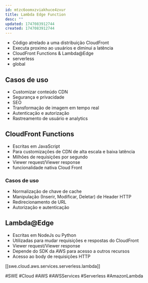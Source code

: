 ```yaml
---
id: mtzc6oomxzviakhuce4zxur
title: Lambda Edge Function
desc: ""
updated: 1747083912744
created: 1747083912744
---
```


- Código atrelado a uma distribuição CloudFront
- Executa proximo ao usuários e diminui a latência
- CloudFront Functions & Lambda@Edge
- serverless
- global

## Casos de uso

- Customizar conteúdo CDN
- Segurança e privacidade
- SEO
- Transformação de imagem em tempo real
- Autenticação e autorização
- Rastreamento de usuário e analytics

## CloudFront Functions

- Escritas em JavaScript
- Para customizações de CDN de alta escala e baixa latência
- Milhões de requisições por segundo
- Viewer request/Viewer response
- funcionalidade nativa Cloud Front

### Casos de uso

- Normalização de chave de cache
- Manipulação (Inserir, Modificar, Deletar) de Header HTTP
- Redirecionamento de URL
- Autorização e autenticação

## Lambda@Edge

- Escritas em NodeJs ou Python
- Utilizadas para mudar requisições e respostas do CloudFront
- Viewer request/Viewer response
- Depende do SDK da AWS para acesso a outros recursos
- Acesso ao body de requisições HTTP

[[swe.cloud.aws.services.serverless.lambda]]

#SWE #Cloud #AWS #AWSServices #Serverless #AmazonLambda
